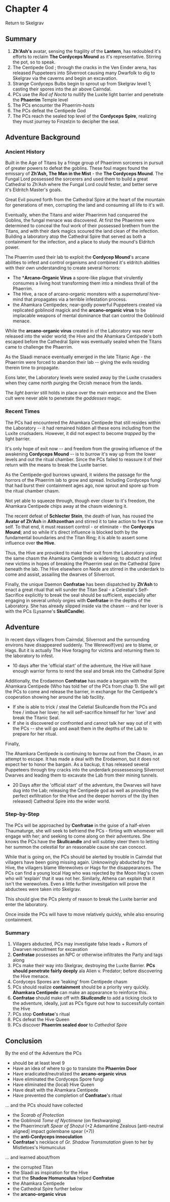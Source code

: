 # Chapter 4

Return to Skelgrav

## Summary

1. **Zh'Ash's** avatar, sensing the fragility of the **Lantern**, has redoubled it's efforts to reclaim **The Cordyceps Mound** as it's representative. Stirring the pot, so to speak.  
2. The Centipede God ; through the cracks in the Ven Einder arena, has released Puppeteers into Silverroot causing many Dwarfolk to dig to Skelgrav via the caverns and begin an excavation.
3. Strange Cordyceps Bulbs begin to sprout up from Skelgrav level 1; casting their spores into the air above Cairndal.  
4. PCs use the *Rod of Nocta* to nullify the Luxite light barrier and penetrate the **Phaerrim** Temple level
5. The PCs encounter the Phaerrim-hosts
6. The PCs defeat the Centipede God 
7. The PCs reach the sealed top level of the **Cordyceps Spire**, realizing they must journey to Finzelzin to decipher the seal. 

## Adventure Background

### Ancient History
Built in the Age of Titans by a fringe group of Phaerimm sorcerers in pursuit of greater powers to defeat the goblins. These foul mages found the emissary of **Zh'Ash, The Man in the Mist** - the **The Cordyceps Mound**. The Fungal Lord possessed the sorcerers and used them to build a great Cathedral to Zh'Ash where the Fungal Lord could fester, and better serve it's Eldritch Master's goals. 

Great Evil poured forth from the Cathedral Spire at the heart of the mountain for generations of men, corrupting the land and consuming all life to it's will. 

Eventually, when the Titans and wider Phaerimm had conquered the Goblins, the fungal menace was discovered. At first the Phaerimm were determined to conceal the foul work of their possessed brethern from the Titans, and with their dark magics scoured the land clean of the infection. Building a laboratory atop the Cathedral Spire that served as both a containment for the infection, and a place to study the mound's Eldritch power.

The Phaerrim used their lab to exploit the **Cordycep Mound**'s arcane abilities to infest and control organisms and combined it's eldritch abilities with their own understanding to create several horrors: 

- The ***Arcano-Organic Virus** a spore-like plague that virulently consumes a living host transforming them into a mindless thrall of the Phaerrim.
- The Hive, a race of arcano-organic monsters with a *supernatural* hive-mind that propagates via a terrible infestation process. 
- the Ahamkara Centipedes; near-godly powerful Puppeteers created via replicated goblinoid magick and the **arcano-organic virus** to be implacable weapons of mental dominance that can control the Goblinoid menace.

While the **arcano-organic virus** created in of the Laboratory was never released into the wider world; the Hive and the Ahamkara Centipede's both escaped before the Cathedral Spire was eventually sealed when the Titans came to challenge the Phaerrim. 

As the Slaadi menace eventually emerged in the late Titanic Age - the Phaerrim were forced to abandon their lab -- giving the evils residing therein time to propagate. 

Eons later, the Laboratory levels were sealed away by the Luxite crusaders when they came north purging the Orcish menace from the lands. 

The *light barrier* still holds in place over the main entrance and the Elven cult were never able to penetrate the *goddesses* magic. 
### Recent Times

The PCs had encountered the Ahamkara Centipede that still resides within the Laboratory -- it had remained hidden all these eons including from the Luxite crudsaders. However, it did not expect to become *trapped* by the light barrier. 

It's only hope of exit now -- and freedom from the growing influence of the awakening **Cordyceps Mound** -- is to burrow it's way up from the lower levels and out the ritual chamber. Since the PCs failed to reassure it of their return with the means to break the Luxite barrier. 

As the Centipede-god burrows upward, it widens the passage for the horrors of the Phaerrim lab to grow and spread. Including Cordyceps fungi that had burst their containment ages ago, now sprout and spore up from the ritual chamber chasm. 

Not yet able to squeeze through, though ever closer to it's freedom, the Ahamkara Centipede chips away at the chasm widening it. 

The recent defeat of **Schlecter Stein**, the death of Ivan, has roused the **Avatar of Zh'Ash** in **Aithzonthan** and stirred it to take action to free it's true self. To that end, it must reassert control - or eliminate - the **Cordyceps Mound**; and so while it's direct influence is blocked both by the fundamental boundaries and the Titan Ring; it is able to assert some influence over **the Hive**. 

Thus, the Hive are provoked to make their exit from the Laboratory using the same chasm the Ahamkara Centipede is widening; to abduct and infest new victims in hopes of breaking the Phaerrim seal on the Cathedral Spire beneath the lab. The Hive elsewhere on Nede are stirred in the underdark to come and assist, assailing the dwarves of Silverroot. 

Finally, the unique Daemon **Confratae** has been dispatched by **Zh'Ash** to enact a great ritual that will sunder the Titan Seal - a Celestial's Self-Sacrifice explicitly to break the seal should be sufficient, especially after engaging in several unholy orgies with **Confratae** in the depths of the Laboratory. She has already slipped inside via the chasm -- and her lover is with the PCs (Lysanne's **SkullCandle**).



## Adventure

In recent days villagers from Cairndal, Silverroot and the surrounding environs have disappeared suddenly. The Werewolf(ves) are to blame, or Hags. But it is actually The Hive foraging for victims and returning them to the laboratory to infest. 

- 10 days after the 'official start' of the adventure, the Hive will have enough warrior forms to rend the seal and break into the Cathedral Spire 

Additionally, the Erodaemon **Confratae** has made a bargain with the Ahamkara Centipede (Who has told her of the PCs from chap 1). She will get the PCs to come and release the barrier, in exchange for the Centipede's cooperation showing her around the lab facility. 

- If she is able to trick / steal the Celetial Skullcandle from the PCs and free / imbue her lover; he will self-sacrifice himself for her 'love' and break the Titanic Seal. 
- If she is discovered or confronted and cannot talk her way out of it with the PCs -- she will go and await them in the depths of the Lab to prepare for her ritual. 

Finally, 

The Ahamkara Centipede is continuing to burrow out from the Chasm, in an attempt to escape. It has made a deal with the Erodaemon, but it does not expect her to honor the bargain. As a backup, it has released several Puppeteers through tiny cracks into the underdark possessessing Silverroot Dwarves and leading them to excavate the Lab from their mining tunnels. 

- 20 Days after the 'official start' of the adventure, the Dwarves will have dug into the Lab; releasing the Centipede god as well as providing the perfect exfiltration for the Hive and the deeper horrors of the (by then released) Cathedral Spire into the wider world. 

### Step-by-Step

The PCs will be approached by **Confratae** in the guise of a half-elven Thaumaturge, she will seek to befriend the PCs - flirting with whomever will engage with her; and seeking to come along on their adventures. She knows the PCs have the **Skullcandle** and will subtley steer them to letting her summon the celestial for an reasonable cause she can concoct. 

While that is going on, the PCs should be alerted by trouble in Cairndal that villagers have been going missing again. Unknowingly abducted by the Hive, the villagers blame Werewolves or Hags for the disappearances. The PCs can find a young local Hag who was rejected by the Moon Hag's coven who will 'explain' that it was not her. Similarly, Athena can explain that it isn't the werewolves. Even a little further invesitgation will prove the abductees were taken into Skelgrav. 

This should give the PCs plenty of reason to break the Luxite barrier and enter the laboratory. 

Once inside the PCs will have to move relatively quickly, while also ensuring containment. 

### Summary

1. Villagers abducted, PCs may investigate false leads + Rumors of Dwarven recruitment for excavation
2. **Confratae** possesses an NPC or otherwise infiltrates the Party and tags along
3. PCs make their way into Skelgrav, destroying the Luxite Barrier. **PCs should penetrate fairly deeply** ala Alien v. Predator; before discovering the Hive menace. 
4. Cordyceps Spores are 'leaking' from Centipede chasm 
5. PCs should realize **containment** should be a priority very quickly. **Ahamkara Centipede** can make an appearance to reinforce this. 
6. **Confratae** should make off with ***Skullcandle*** to add a ticking clock to the adventure, ideally, just as PCs figure out how to successfully contain the Hive
7. PCs stop **Confratae**'s ritual
8. PCs defeat the Hive Queen
9. PCs discover **Phaerrim sealed door** to *Cathedral Spire*

## Conclusion

By the end of the Adventure the PCs 
- should be at least level 9 
- Have an idea of where to go to translate the **Phaerrim Door**
- Have eradicated/neutralized the **arcano-organic virus**
- Have eliminated the Cordyceps Spore fungi
- Have eliminated the (local) Hive Queen
- Have dealt with the Ahamkara Centipede
- Have prevented the completion of **Confratae**'s ritual

... and the PCs should have collected

- the *Scarab of Protection* 
- the Goblinoid *Tome of Nyctimene* (on fleshwarping)
- the Phaerrimcraft *Spear of Shozul* (+2 Adamantine Zealous [anti-neutral aligned] impact golembane spear (+7))
- the **anti-Cordyceps innoculation**
- **Confratae**'s necklace of *Gr. Shadow Transmutation* given to her by Mistletoes's Homunculus 


... and learned about/from

- the corrupted Titan
- the Slaadi as inspiration for the Hive
- that the **Shadow Homunculus** helped **Confratae**
- the Ahamkara Centipede
- the Cathedral Spire further below
- the **arcano-organic virus**